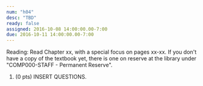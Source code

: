 ```yaml
---
num: "h04"
desc: "TBD"
ready: false
assigned: 2016-10-08 14:00:00.00-7:00
due: 2016-10-11 14:00:00.00-7:00
---
```

Reading: Read Chapter xx, with a special focus on pages xx-xx.    If you don't have a copy of the textbook yet, there is one on reserve at the library under "COMP000-STAFF - Permanent Reserve".

1.	(0 pts) INSERT QUESTIONS.
	<div style="margin-bottom:4em"></div>

